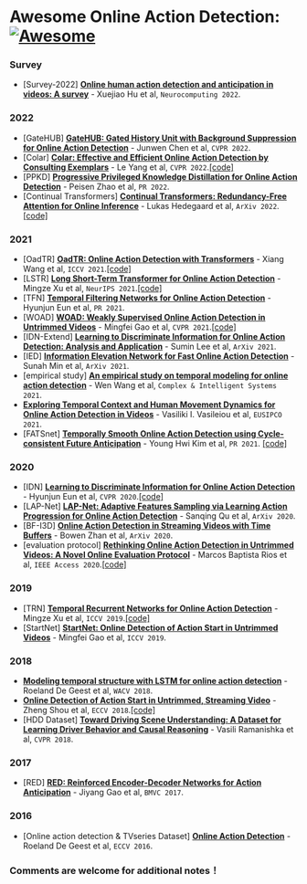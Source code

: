 # Awesome Online Action Detection: [![Awesome](https://cdn.rawgit.com/sindresorhus/awesome/d7305f38d29fed78fa85652e3a63e154dd8e8829/media/badge.svg)](https://github.com/sindresorhus/awesome)

### <span id = "oad-survey"> Survey </span>
- <span id = "2200">[Survey-2022]</span> [**Online human action detection and anticipation in videos: A survey**](https://doi.org/10.1016/j.neucom.2022.03.069) - Xuejiao Hu et al, `Neurocomputing 2022`.

### <span id = "oad-2022"> 2022 </span>
- <span id = "2204">[GateHUB]</span> [**GateHUB: Gated History Unit with Background Suppression for Online Action Detection**](https://arxiv.org/abs/2206.04668) - Junwen Chen et al, `CVPR 2022`.
- <span id = "2201">[Colar]</span> [**Colar: Effective and Efficient Online Action Detection by Consulting Exemplars**](http://arxiv.org/abs/2204.01680) - Le Yang et al, `CVPR 2022`.[[code]](https://github.com/VividLe/Online-Action-Detection)
- <span id = "2202">[PPKD]</span> [**Progressive Privileged Knowledge Distillation for Online Action Detection**](https://arxiv.org/abs/2011.09158) - Peisen Zhao et al, `PR 2022`.
- <span id = "2203">[Continual Transformers]</span> [**Continual Transformers: Redundancy-Free Attention for Online Inference**](https://arxiv.org/abs/2201.06268) - Lukas Hedegaard et al, `ArXiv 2022`.[[code]](https://github.com/lukashedegaard/continual-transformers)

### <span id = "oad-2021"> 2021 </span>
- <span id = "2101">[OadTR]</span> [**OadTR: Online Action Detection with Transformers**](https://openaccess.thecvf.com/content/ICCV2021/papers/Wang_OadTR_Online_Action_Detection_With_Transformers_ICCV_2021_paper.pdf) - Xiang Wang et al, `ICCV 2021`.[[code]](https://github.com/wangxiang1230/OadTR)
- <span id = "2102">[LSTR]</span> [**Long Short-Term Transformer for Online Action Detection**](https://proceedings.neurips.cc/paper/2021/file/08b255a5d42b89b0585260b6f2360bdd-Paper.pdf) - Mingze Xu et al, `NeurIPS 2021`.[[code]](https://github.com/amazon-research/long-short-term-transformer)
- <span id = "2103">[TFN]</span> [**Temporal Filtering Networks for Online Action Detection**](https://www.sciencedirect.com/science/article/pii/S0031320320304982) - Hyunjun Eun et al, `PR 2021`.
- <span id = "2104">[WOAD]</span> [**WOAD: Weakly Supervised Online Action Detection in Untrimmed Videos**](https://openaccess.thecvf.com/content/CVPR2021/html/Gao_WOAD_Weakly_Supervised_Online_Action_Detection_in_Untrimmed_Videos_CVPR_2021_paper.html) - Mingfei Gao et al, `CVPR 2021`.[[code]](https://github.com/salesforce/woad-pytorch)
- <span id = "2105">[IDN-Extend]</span> [**Learning to Discriminate Information for Online Action Detection: Analysis and Application**](https://arxiv.org/abs/2109.03393) - Sumin Lee et al, `ArXiv 2021`.
- <span id = "2106">[IED]</span> [**Information Elevation Network for Fast Online Action Detection**](https://arxiv.org/abs/2109.13572) - Sunah Min et al, `ArXiv 2021`.
- <span id = "2107">[empirical study]</span> [**An empirical study on temporal modeling for online action detection**](https://arxiv.org/abs/2001.07501) - Wen Wang et al, `Complex & Intelligent Systems 2021`.
- <span id = "2108"></span> [**Exploring Temporal Context and Human Movement Dynamics for Online Action Detection in Videos**](http://cvsp.cs.ntua.gr/publications/confr/Vasileiou_EUSIPCO21_Enhancing_temporal_context_for_online_action_detection_in_videos_Paper.pdf) - Vasiliki I. Vasileiou et al, `EUSIPCO 2021`.
- <span id = "2109">[FATSnet]</span> [**Temporally Smooth Online Action Detection using Cycle-consistent Future Anticipation**](https://arxiv.org/abs/2104.08030) - Young Hwi Kim et al, `PR 2021`. [[code]](https://github.com/YHKimGithub/FATSnet)

### <span id = "oad-2020"> 2020 </span>
- <span id = "2001">[IDN]</span> [**Learning to Discriminate Information for Online Action Detection**](https://openaccess.thecvf.com/content_CVPR_2020/papers/Eun_Learning_to_Discriminate_Information_for_Online_Action_Detection_CVPR_2020_paper.pdf) - Hyunjun Eun et al, `CVPR 2020`.[[code]](https://github.com/hjeun/idu)
- <span id = "2002">[LAP-Net]</span> [**LAP-Net: Adaptive Features Sampling via Learning Action Progression for Online Action Detection**](https://arxiv.org/abs/2011.07915) - Sanqing Qu et al, `ArXiv 2020`.
- <span id = "2003">[BF-I3D]</span> [**Online Action Detection in Streaming Videos with Time Buffers**](https://arxiv.org/abs/2011.07915) - Bowen Zhan et al, `ArXiv 2020`.
- <span id = "2004">[evaluation protocol]</span> [**Rethinking Online Action Detection in Untrimmed Videos: A Novel Online Evaluation Protocol**](https://arxiv.org/abs/2003.12041) - Marcos Baptista Rios et al, `IEEE Access 2020`.[[code]](https://github.com/gramuah/ia)

### <span id = "oad-2019"> 2019 </span>
- <span id = "1901">[TRN]</span> [**Temporal Recurrent Networks for Online Action Detection**](https://openaccess.thecvf.com/content_ICCV_2019/papers/Xu_Temporal_Recurrent_Networks_for_Online_Action_Detection_ICCV_2019_paper.pdf) - Mingze Xu et al, `ICCV 2019`.[[code]](https://github.com/xumingze0308/TRN.pytorch)
- <span id = "1902">[StartNet]</span> [**StartNet: Online Detection of Action Start in Untrimmed Videos**](https://openaccess.thecvf.com/content_ICCV_2019/papers/Gao_StartNet_Online_Detection_of_Action_Start_in_Untrimmed_Videos_ICCV_2019_paper.pdf) - Mingfei Gao et al, `ICCV 2019`.

### <span id = "oad-2018"> 2018 </span>
- <span id = "1801"></span> [**Modeling temporal structure with LSTM for online action detection**](https://ieeexplore.ieee.org/document/8354277) - Roeland De Geest et al, `WACV 2018`.
- <span id = "1802"></span> [**Online Detection of Action Start in Untrimmed, Streaming Video**](https://openaccess.thecvf.com/content_ECCV_2018/papers/Zheng_Shou_Online_Detection_of_ECCV_2018_paper.pdf) - Zheng Shou et al, `ECCV 2018`.[[code]](https://github.com/junting/odas)
- <span id = "1803">[HDD Dataset]</span> [**Toward Driving Scene Understanding: A Dataset for Learning Driver Behavior and Causal Reasoning**](https://openaccess.thecvf.com/content_cvpr_2018/papers/Ramanishka_Toward_Driving_Scene_CVPR_2018_paper.pdf) - Vasili Ramanishka et al, `CVPR 2018`.

### <span id = "oad-2017"> 2017 </span>
- <span id = "1701">[RED]</span> [**RED: Reinforced Encoder-Decoder Networks for Action Anticipation**](http://www.bmva.org/bmvc/2017/papers/paper092/paper092.pdf) - Jiyang Gao et al, `BMVC 2017`.

### <span id = "oad-2016"> 2016 </span>
- <span id = "1601">[Online action detection & TVseries Dataset]</span> [**Online Action Detection**](https://arxiv.org/abs/1604.06506) - Roeland De Geest et al, `ECCV 2016`.


### Comments are welcome for additional notes！
